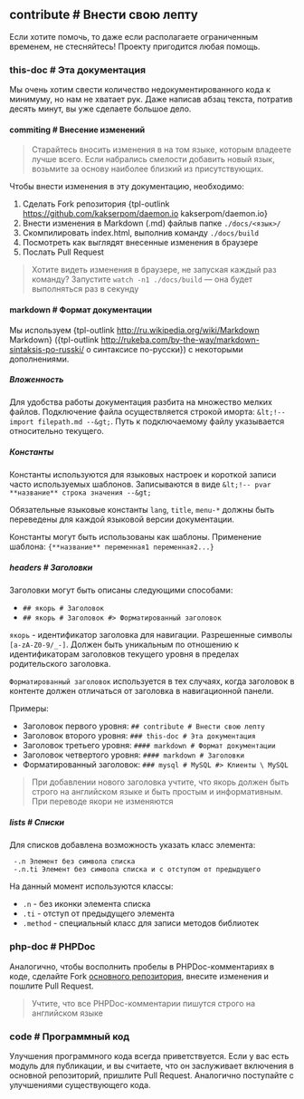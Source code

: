 ## contribute # Внести свою лепту

Если хотите помочь, то даже если располагаете ограниченным временем, не стесняйтесь!
Проекту пригодится любая помощь. 

### this-doc # Эта документация

Мы очень хотим свести количество недокументированного кода к минимуму, но нам не хватает рук.
Даже написав абзац текста, потратив десять минут, вы уже сделаете большое дело.


#### commiting # Внесение изменений

> Старайтесь вносить изменения в на том языке, которым владеете лучше всего.
> Если набрались смелости добавить новый язык, возьмите за основу наиболее близкий из присутствующих.

Чтобы внести изменения в эту документацию, необходимо:

 1. Сделать Fork репозитория {tpl-outlink https://github.com/kakserpom/daemon.io kakserpom/daemon.io}
 2. Внести изменения в Markdown (.md) файлыв папке `./docs/<язык>/`
 3. Скомпилировать index.html, выполнив команду `./docs/build`
 4. Посмотреть как выглядят внесенные изменения в браузере
 5. Послать Pull Request

> Хотите видеть изменения в браузере, не запуская каждый раз команду?
> Запустите `watch -n1 ./docs/build` — она будет выполняться раз в секунду

#### markdown # Формат документации
Мы используем {tpl-outlink http://ru.wikipedia.org/wiki/Markdown Markdown} ({tpl-outlink http://rukeba.com/by-the-way/markdown-sintaksis-po-russki/ о синтаксисе по-русски}) с некоторыми дополнениями.

##### Вложенность

Для удобства работы документация разбита на множество мелких файлов.
Подключение файла осуществляется строкой иморта: `&lt;!-- import filepath.md --&gt;`.
Путь к подключаемому файлу указывается относительно текущего.

##### Константы

Константы используются для языковых настроек и короткой записи часто используемых шаблонов.
Записываются в виде `&lt;!-- pvar **название** строка значения --&gt;`

Обязательные языковые константы `lang`, `title`, `menu-*` должны быть переведены для каждой языковой версии документации.

Константы могут быть использованы как шаблоны. Применение шаблона: `{**название** переменная1 переменная2...}`

##### headers # Заголовки
Заголовки могут быть описаны следующими способами:

 - `## якорь # Заголовок`
 - `## якорь # Заголовок #> Форматированный заголовок`

`якорь` - идентификатор заголовка для навигации. Разрешенные символы `[a-zA-Z0-9/_-]`. Должен быть уникальным по отношению к идентификаторам заголовков текущего уровня в пределах родительского заголовка.

`Форматированный заголовок` используется в тех случаях, когда заголовок в контенте должен отличаться от заголовка в навигационной панели.

Примеры:

 - Заголовок первого уровня: `## contribute # Внести свою лепту`
 - Заголовок второго уровня: `### this-doc # Эта документация`
 - Заголовок третьего уровня: `#### markdown # Формат документации`
 - Заголовок четвертого уровня: `#### markdown # Заголовки`
 - Форматированный заголовок: `### mysql # MySQL #> Клиенты \ MySQL`

> При добавлении нового заголовка учтите, что якорь должен быть строго на английском языке и быть простым и информативным. При переводе якори не изменяются

##### lists # Списки

Для списков добавлена возможность указать класс элемента:

```
 -.n Элемент без символа списка
 -.n.ti Элемент без символа списка и с отступом от предыдущего
```

На данный момент используются классы:

 - `.n` - без иконки элемента списка
 - `.ti` - отступ от предыдущего элемента
 - `.method` - специальный класс для записи методов библиотек

### php-doc # PHPDoc

Аналогично, чтобы восполнить пробелы в PHPDoc-комментариях в коде, сделайте Fork [основного репозитория](https://github.com/kakserpom/phpdaemon), внесите изменения и пошлите Pull Request.

> Учтите, что все PHPDoc-комментарии пишутся строго на английском языке

### code # Программный код

Улучшения программного кода всегда приветствуется. Если у вас есть модуль для публикации, и вы считаете, что он заслуживает включения в основной репозиторий, пришлите Pull Request. Аналогично поступайте с улучшениями существующего кода.